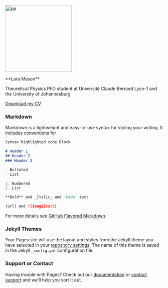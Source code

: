 <img width="212" alt="pp" src="https://user-images.githubusercontent.com/36950204/100604849-c3f3e880-330f-11eb-9d7b-8cdbd897a42d.png">

<p>
**Lara Mason**
</p>

Theoretical Physics PhD student at Université Claude Bernard Lyon-1 and the University of Johannesburg 

<a href="CV.pdf">Download my CV</a>

### Markdown

Markdown is a lightweight and easy-to-use syntax for styling your writing. It includes conventions for

```markdown
Syntax highlighted code block

# Header 1
## Header 2
### Header 3

- Bulleted
- List

1. Numbered
2. List

**Bold** and _Italic_ and `Code` text

(url) and ![Image](src)
```

For more details see [GitHub Flavored Markdown](https://guides.github.com/features/mastering-markdown/).

### Jekyll Themes

Your Pages site will use the layout and styles from the Jekyll theme you have selected in your [repository settings](https://github.com/lhmason/lhmason.github.io/settings). The name of this theme is saved in the Jekyll `_config.yml` configuration file.

### Support or Contact

Having trouble with Pages? Check out our [documentation](https://docs.github.com/categories/github-pages-basics/) or [contact support](https://github.com/contact) and we’ll help you sort it out.
